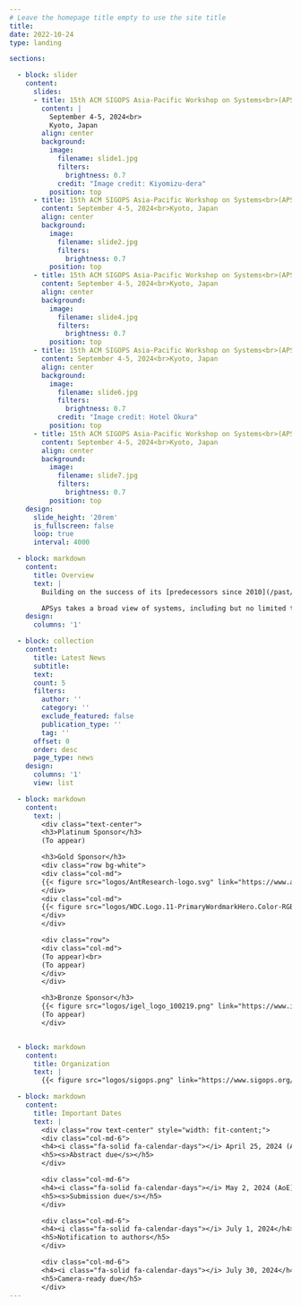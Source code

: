 ```yaml
---
# Leave the homepage title empty to use the site title
title:
date: 2022-10-24
type: landing

sections:

  - block: slider
    content:
      slides:
      - title: 15th ACM SIGOPS Asia-Pacific Workshop on Systems<br>(APSys 2024)
        content: |
          September 4-5, 2024<br>
          Kyoto, Japan
        align: center
        background:
          image:
            filename: slide1.jpg
            filters:
              brightness: 0.7
            credit: "Image credit: Kiyomizu-dera"
          position: top
      - title: 15th ACM SIGOPS Asia-Pacific Workshop on Systems<br>(APSys 2024)
        content: September 4-5, 2024<br>Kyoto, Japan
        align: center
        background:
          image:
            filename: slide2.jpg
            filters:
              brightness: 0.7
          position: top
      - title: 15th ACM SIGOPS Asia-Pacific Workshop on Systems<br>(APSys 2024)
        content: September 4-5, 2024<br>Kyoto, Japan
        align: center
        background:
          image:
            filename: slide4.jpg
            filters:
              brightness: 0.7
          position: top
      - title: 15th ACM SIGOPS Asia-Pacific Workshop on Systems<br>(APSys 2024)
        content: September 4-5, 2024<br>Kyoto, Japan
        align: center
        background:
          image:
            filename: slide6.jpg
            filters:
              brightness: 0.7
            credit: "Image credit: Hotel Okura"
          position: top
      - title: 15th ACM SIGOPS Asia-Pacific Workshop on Systems<br>(APSys 2024)
        content: September 4-5, 2024<br>Kyoto, Japan
        align: center
        background:
          image:
            filename: slide7.jpg
            filters:
              brightness: 0.7
          position: top
    design:
      slide_height: '20rem'
      is_fullscreen: false
      loop: true
      interval: 4000

  - block: markdown
    content:
      title: Overview
      text: |
        Building on the success of its [predecessors since 2010](/past/), APSys 2024 will continue to be a lively forum for systems researchers and practitioners across the world to meet, interact, and collaborate with their peers from the Asia/Pacific region. The 2024 ACM APSys will be held in Kyoto, Japan on September 4-5, 2024.

        APSys takes a broad view of systems, including but no limited to: operating systems, virtualization, file and storage systems, networked systems, mobile systems, embedded and IoT systems, cloud computing and data centers, edge computing, big data systems, distributed systems, green and sustainable computing, debugging/testing/verification, measurement/monitoring/modeling, reliability/scalability/fault tolerance, security and privacy, systems for machine learning, machine learning for systems, hardware and software interaction, experience with deployed systems, and blockchain and cryptocurrency systems.
    design:
      columns: '1'

  - block: collection
    content:
      title: Latest News
      subtitle:
      text:
      count: 5
      filters:
        author: ''
        category: ''
        exclude_featured: false
        publication_type: ''
        tag: ''
      offset: 0
      order: desc
      page_type: news
    design:
      columns: '1'
      view: list

  - block: markdown
    content:
      text: |
        <div class="text-center">
        <h3>Platinum Sponsor</h3>
        (To appear)

        <h3>Gold Sponsor</h3>
        <div class="row bg-white">
        <div class="col-md">
        {{< figure src="logos/AntResearch-logo.svg" link="https://www.antgroup.com/en/" class="p-3" img_class="mx-auto d-block" width="300" >}}
        </div>
        <div class="col-md">
        {{< figure src="logos/WDC.Logo.11-PrimaryWordmarkHero.Color-RGB.WW.052622.svg" link="https://www.westerndigital.com/" img_class="mx-auto d-block" width="300" >}}
        </div>
        </div>

        <div class="row">
        <div class="col-md">
        (To appear)<br>
        (To appear)
        </div>
        </div>

        <h3>Bronze Sponsor</h3>
        {{< figure src="logos/igel_logo_100219.png" link="https://www.igel.co.jp/en/" img_class="mx-auto d-block" width="120">}}
        (To appear)
        </div>


  - block: markdown
    content:
      title: Organization
      text: |
        {{< figure src="logos/sigops.png" link="https://www.sigops.org/" class="bg-white" img_class="mx-auto d-block" width="200">}}

  - block: markdown
    content:
      title: Important Dates
      text: |
        <div class="row text-center" style="width: fit-content;">
        <div class="col-md-6">
        <h4><i class="fa-solid fa-calendar-days"></i> April 25, 2024 (AoE)</h4>
        <h5><s>Abstract due</s></h5>
        </div>

        <div class="col-md-6">
        <h4><i class="fa-solid fa-calendar-days"></i> May 2, 2024 (AoE)</h4>
        <h5><s>Submission due</s></h5>
        </div>

        <div class="col-md-6">
        <h4><i class="fa-solid fa-calendar-days"></i> July 1, 2024</h4>
        <h5>Notification to authors</h5>
        </div>

        <div class="col-md-6">
        <h4><i class="fa-solid fa-calendar-days"></i> July 30, 2024</h4>
        <h5>Camera-ready due</h5>
        </div>
---
```

